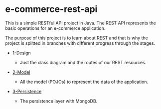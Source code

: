 # e-commerce-rest-api

This is a simple RESTful API project in Java. The REST API represents the basic operations for an e-commerce application.

The purpose of this project is to learn about REST and that is why the project is splitted in branches with different progress through the stages.

* [1-Design](https://github.com/juanitodread/e-commerce-rest-api/tree/1-design)
  * Just the class diagram and the routes of our REST resources.
  
* [2-Model](https://github.com/juanitodread/e-commerce-rest-api/tree/2-model)
  * All the model (POJOs) to represent the data of the application.

* [3-Persistence](https://github.com/juanitodread/e-commerce-rest-api/tree/3-persistence)
  * The persistence layer with MongoDB.
